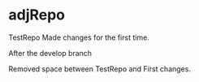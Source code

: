 adjRepo
=======

TestRepo
Made changes for the first time.

After the develop branch

Removed space between TestRepo and First changes.
